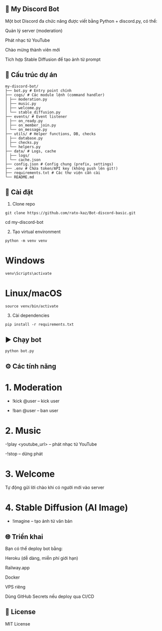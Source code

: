 ## 🤖 My Discord Bot

Một bot Discord đa chức năng được viết bằng Python + discord.py, có thể:

Quản lý server (moderation)

Phát nhạc từ YouTube

Chào mừng thành viên mới

Tích hợp Stable Diffusion để tạo ảnh từ prompt

## 📂 Cấu trúc dự án
```
my-discord-bot/
├── bot.py # Entry point chính
├── cogs/ # Các module lệnh (command handler)
│ ├── moderation.py
│ ├── music.py
│ ├── welcome.py
│ └── stable_diffusion.py
├── events/ # Event listener
│ ├── on_ready.py
│ ├── on_member_join.py
│ └── on_message.py
├── utils/ # Helper functions, DB, checks
│ ├── database.py
│ ├── checks.py
│ └── helpers.py
├── data/ # Logs, cache
│ ├── logs/
│ └── cache.json
├── config.json # Config chung (prefix, settings)
├── .env # Chứa token/API key (không push lên git!)
├── requirements.txt # Các thư viện cần cài
└── README.md
```

## 🚀 Cài đặt
1. Clone repo
```
git clone https://github.com/rato-kaz/Bot-discord-basic.git
```
cd my-discord-bot

2. Tạo virtual environment
```
python -m venv venv
```
# Windows
```
venv\Scripts\activate
```
# Linux/macOS
```
source venv/bin/activate
```

3. Cài dependencies
```
pip install -r requirements.txt
```

## ▶️ Chạy bot
```
python bot.py
```
## ⚙️ Các tính năng
# 1. Moderation

- !kick @user – kick user

- !ban @user – ban user

# 2. Music

-!play <youtube_url> – phát nhạc từ YouTube

-!stop – dừng phát

# 3. Welcome

Tự động gửi lời chào khi có người mới vào server

# 4. Stable Diffusion (AI Image)

- !imagine <prompt> – tạo ảnh từ văn bản

## 🌐 Triển khai

Bạn có thể deploy bot bằng:

Heroku (dễ dàng, miễn phí giới hạn)

Railway.app

Docker

VPS riêng


Dùng GitHub Secrets nếu deploy qua CI/CD

## 📜 License

MIT License
